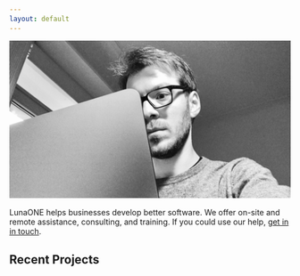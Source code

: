 ```yaml
---
layout: default
---
```


![](./IMG_0083.jpg)

LunaONE helps businesses develop better software. We offer on-site and remote assistance, consulting, and training. If you could use our help, [get in in touch](/contact).

## Recent Projects
